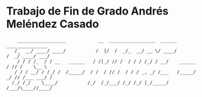 # Trabajo de Fin de Grado Andrés Meléndez Casado
````
    __________________            __  _________________  ______            _______________
   /_  __/ ____/ ____/           /  |/  /  _/_  __/ __ \/ ____/           /  _/ ____/ ___/
    / / / /_  / / __   ______   / /|_/ // /  / / / /_/ / __/    ______    / // /    \__ \ 
   / / / __/ / /_/ /  /_____/  / /  / // /  / / / _, _/ /___   /_____/  _/ // /___ ___/ / 
  /_/ /_/    \____/           /_/  /_/___/ /_/ /_/ |_/_____/           /___/\____//____/  
                                                                                          
`````                                                                                                                                                                   

